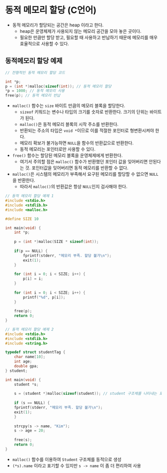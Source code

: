 # 동적 메모리 할당 (C언어)
 - 동적 메모리가 할당되는 공간은 heap 이라고 한다.
    - heap은 운영체제가 사용되지 않는 메모리 공간을 모아 놓은 곳이다.
    - 필요한 만큼만 할당 받고, 필요할 때 사용하고 반납하기 때문에 메모리를 매우 효율적으로 사용할 수 있다.
    

## 동적메모리 할당 예제     
```c
// 전형적인 동적 메모리 할당 코드

int *p;
p = (int *)malloc(sizeof(int)); // 동적 메모리 할당
*p = 1000; // 동적 메모리 사용
free(p); // 동적 메모리 반납
 ```
 
 - `malloc()` 함수는 `size` 바이트 만큼의 메모리 블록을 할당한다.
    - `sizeof` 키워드는 변수나 타입의 크기를 숫자로 반환한다. 크기의 단위는 바이트가 된다.
    - `malloc()`은 동적 메모리 블록의 시작 주소를 반환한다.
    - 반환되는 주소의 타입은 `void *`이므로 이를 적절한 포인터로 형변환시켜야 한다.
    - 메모리 확보가 불가능하면 `NULL`을 함수의 반환값으로 반환한다.
    - 동적 메모리는 포인터로만 사용할 수 있다.
 - `free()` 함수는 할당된 메모리 블록을 운영체제에게 반환한다.
    - 여기서 주의할 점은 `malloc()` 함수가 반환했던 포인터 값을 잊어버리면 안된다는 것. 포인터값을 잊어버리면 동적 메모리를 반환할 수 없다.
 - `malloc()`은 시스템의 메모리가 부족해서 요구된 메모리를 할당할 수 없으면 `NULL`을 반환한다.
    - 따라서 `malloc()`의 반환값은 항상 `NULL`인지 검사해야 한다.


```c
// 동적 메모리 할당 예제 1
#include <stdio.h>
#include <stdlib.h>
#include <malloc.h>

#define SIZE 10

int main(void) {
    int *p;
    
    p = (int *)malloc(SIZE * sizeof(int));
    
    if(p == NULL) {
        fprintf(stderr, "메모리 부족. 할당 불가\n");
        exit(1);
    }
    
    for (int i = 0; i < SIZE; i++) {
        p[i] = i;
    }
    
    for (int i = 0; i < SIZE; i++) {
        printf("%d", p[i]);
    }
    
    free(p);
    return 0;
}

```

```c
// 동적 메모리 할당 예제 2
#include <stdio.h>
#include <stdlib.h>
#include <string.h>

typedef struct studentTag {
    char name[10];
    int age;
    double gpa;
} student;

int main(void) {
    student *s;
    
    s = (student *)malloc(sizeof(student)); // student 구조체를 나타내는 포인터 s 선언
    
    if (s == NULL) {
    fprintf(stderr, "메모리 부족. 할당 불가\n");
    exit(1);
    }
    
    strcpy(s -> name, "Kim");
    s -> age = 20;
    
    free(s);
    return 0;
}
```
- `malloc()` 함수를 이용하여 `Student` 구조체를 동적으로 생성
- `(*s).name` 이라고 표기할 수 있지만 `s -> name` 이 좀 더 편리하여 사용
